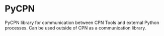 # PyCPN
PyCPN library for communication between CPN Tools and external Python processes. Can be used outside of CPN as a communication library.
